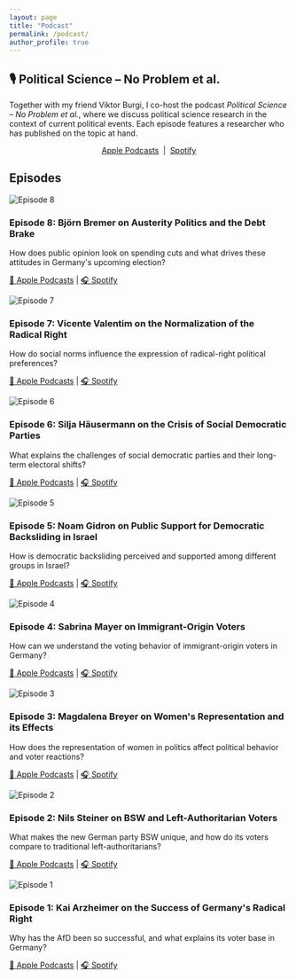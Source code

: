 ```yaml
---
layout: page
title: "Podcast"
permalink: /podcast/
author_profile: true
---
```


<h2 class="blog-section-title">🎙️ Political Science – No Problem et al.</h2>

<div class="podcast-description">
  <p>
    Together with my friend Viktor Burgi, I co-host the podcast <i>Political Science – No Problem et al.</i>, 
    where we discuss political science research in the context of current political events. 
    Each episode features a researcher who has published on the topic at hand. 
  </p>
  <p style="text-align:center;">
    <a href="https://podcasts.apple.com/de/podcast/political-science-no-problem-et-al/id1446578631" target="_blank">Apple Podcasts</a> 
    &nbsp;|&nbsp; 
    <a href="https://open.spotify.com/show/2gzMJ0JDVFMPbOLCTShgXc" target="_blank">Spotify</a>
  </p>
</div>

<h2 class="blog-section-title">Episodes</h2>

<div class="blog-container">

  <div class="blog-card">
    <img src="/images/folge8.webp" alt="Episode 8" class="blog-card-img">
    <h3>Episode 8: Björn Bremer on Austerity Politics and the Debt Brake</h3>
    <p>How does public opinion look on spending cuts and what drives these attitudes in Germany's upcoming election?</p>
    <p>
      <a href="https://podcasts.apple.com/de/podcast/episode-8-bj%C3%B6rn-bremer-on-austerity-politics-and-the/id1446578631?i=1000693141165" target="_blank">🍎 Apple Podcasts</a> | 
      <a href="https://open.spotify.com/episode/0VHOZhwH8xKGYXo8o1Y4bH?si=bX6YNfkaS9yZxzcqcbuSJg" target="_blank">🎧 Spotify</a>
    </p>
  </div>

  <div class="blog-card">
    <img src="/images/folge7.webp" alt="Episode 7" class="blog-card-img">
    <h3>Episode 7: Vicente Valentim on the Normalization of the Radical Right</h3>
    <p>How do social norms influence the expression of radical-right political preferences?</p>
    <p>
      <a href="https://podcasts.apple.com/de/podcast/episode-7-vicente-valentim-on-the-normalization/id1446578631?i=1000679011725" target="_blank">🍎 Apple Podcasts</a> | 
      <a href="https://open.spotify.com/episode/5TD8xbd4IhaBf6Mmow54Xf?si=nV2EdWu0SeOT2JC-DLumBg" target="_blank">🎧 Spotify</a>
    </p>
  </div>

  <div class="blog-card">
    <img src="/images/folge6.webp" alt="Episode 6" class="blog-card-img">
    <h3>Episode 6: Silja Häusermann on the Crisis of Social Democratic Parties</h3>
    <p>What explains the challenges of social democratic parties and their long-term electoral shifts?</p>
    <p>
      <a href="https://podcasts.apple.com/de/podcast/episode-6-silja-h%C3%A4usermann-on-the-crisis-of/id1446578631?i=1000677246036" target="_blank">🍎 Apple Podcasts</a> | 
      <a href="https://open.spotify.com/episode/2XAD6y0H3Fll5EqjxTysNM?si=TbacO0vYRw6QVsxGa7mihQ" target="_blank">🎧 Spotify</a>
    </p>
  </div>

  <div class="blog-card">
    <img src="/images/folge5.webp" alt="Episode 5" class="blog-card-img">
    <h3>Episode 5: Noam Gidron on Public Support for Democratic Backsliding in Israel</h3>
    <p>How is democratic backsliding perceived and supported among different groups in Israel?</p>
    <p>
      <a href="https://podcasts.apple.com/de/podcast/episode-5-noam-gidron-on-public-support-for-democratic/id1446578631?i=1000657934178" target="_blank">🍎 Apple Podcasts</a> | 
      <a href="https://open.spotify.com/episode/1E26VRTepd0G0xQCtkU8t2?si=ijrLAdt-QG-iJOglR1WRYQ" target="_blank">🎧 Spotify</a>
    </p>
  </div>

  <div class="blog-card">
    <img src="/images/folge4.webp" alt="Episode 4" class="blog-card-img">
    <h3>Episode 4: Sabrina Mayer on Immigrant-Origin Voters</h3>
    <p>How can we understand the voting behavior of immigrant-origin voters in Germany?</p>
    <p>
      <a href="https://podcasts.apple.com/de/podcast/episode-4-sabrina-mayer-on-immigrant-origin-voters/id1446578631?i=1000654606765" target="_blank">🍎 Apple Podcasts</a> | 
      <a href="https://open.spotify.com/episode/4p1KHyXfLkmawoYHiwL7jS?si=puqiSkQpQMG2SqsFC9lghQ" target="_blank">🎧 Spotify</a>
    </p>
  </div>

  <div class="blog-card">
    <img src="/images/folge3.webp" alt="Episode 3" class="blog-card-img">
    <h3>Episode 3: Magdalena Breyer on Women's Representation and its Effects</h3>
    <p>How does the representation of women in politics affect political behavior and voter reactions?</p>
    <p>
      <a href="https://podcasts.apple.com/de/podcast/episode-3-magdalena-breyer-on-womens-representation/id1446578631?i=1000648799289" target="_blank">🍎 Apple Podcasts</a> | 
      <a href="https://open.spotify.com/episode/7gkvIxqpSdlhjxx76fdJjr?si=lCKpO-9pSwSxKytomdUhLQ" target="_blank">🎧 Spotify</a>
    </p>
  </div>

  <div class="blog-card">
    <img src="/images/folge2.webp" alt="Episode 2" class="blog-card-img">
    <h3>Episode 2: Nils Steiner on BSW and Left-Authoritarian Voters</h3>
    <p>What makes the new German party BSW unique, and how do its voters compare to traditional left-authoritarians?</p>
    <p>
      <a href="https://podcasts.apple.com/de/podcast/episode-2-nils-steiner-on-bsw-and-left-authoritarian-voters/id1446578631?i=1000646788616" target="_blank">🍎 Apple Podcasts</a> | 
      <a href="https://open.spotify.com/episode/44ZyN9Srn691jQUojnIaYQ?si=dg2v1pAZQ56OEBWI-lZqhg" target="_blank">🎧 Spotify</a>
    </p>
  </div>

  <div class="blog-card">
    <img src="/images/folge1.webp" alt="Episode 1" class="blog-card-img">
    <h3>Episode 1: Kai Arzheimer on the Success of Germany's Radical Right</h3>
    <p>Why has the AfD been so successful, and what explains its voter base in Germany?</p>
    <p>
      <a href="https://podcasts.apple.com/de/podcast/episode-1-kai-arzheimer-on-the-success-of/id1446578631?i=1000643651119" target="_blank">🍎 Apple Podcasts</a> | 
      <a href="https://open.spotify.com/episode/33cl1AIbI1bg9otjSErqR4?si=Xhuv4inTS76UoEsfRFEqjg" target="_blank">🎧 Spotify</a>
    </p>
  </div>

</div>

